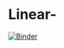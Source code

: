# Linear-
[![Binder](https://mybinder.org/badge_logo.svg)](https://mybinder.org/v2/gh/aminasridi/Linear-Regression/HEAD?filepath=https%3A%2F%2Fgithub.com%2Faminasridi%2FLinear-Regression%2Fblob%2Fmain%2Ftp3.ipynb)

